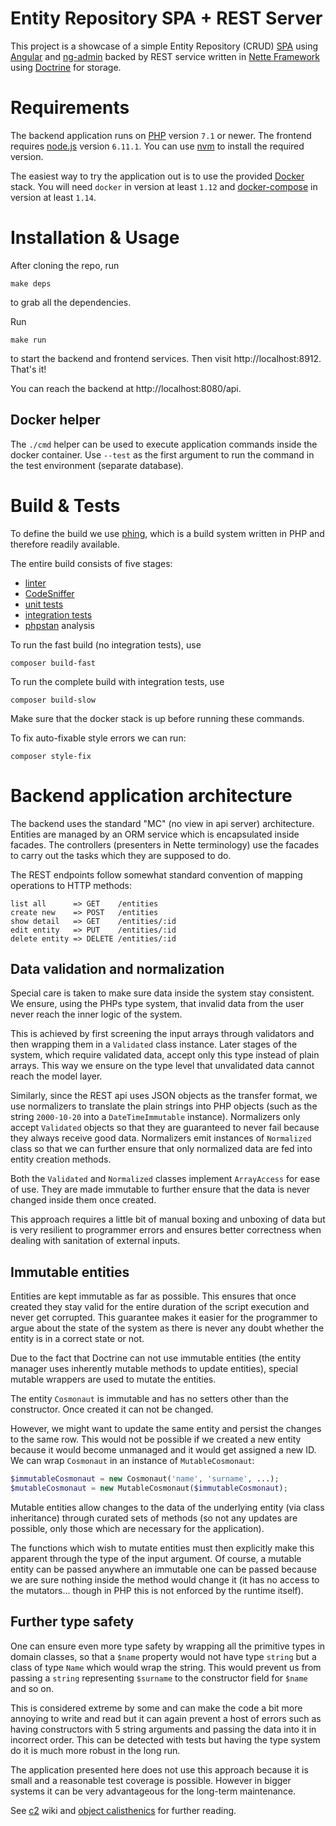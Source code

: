 # Entity Repository SPA + REST Server

This project is a showcase of a simple Entity Repository (CRUD) [SPA](https://en.wikipedia.org/wiki/Single-page_application) using [Angular](https://angularjs.org/) and [ng-admin](https://github.com/marmelab/ng-admin) backed by REST service written in [Nette Framework](https://nette.org/en/) using [Doctrine](http://www.doctrine-project.org/) for storage.

# Requirements

The backend application runs on [PHP](http://php.net/) version `7.1` or newer.  The frontend requires [node.js](https://nodejs.org/en/) version `6.11.1`.  You can use [nvm](https://github.com/creationix/nvm) to install the required version.

The easiest way to try the application out is to use the provided [Docker](https://www.docker.com/) stack.  You will need `docker` in version at least `1.12` and [docker-compose](https://docs.docker.com/compose/) in version at least `1.14`.

# Installation & Usage

After cloning the repo, run

``` shell
make deps
```

to grab all the dependencies.

Run

``` shell
make run
```

to start the backend and frontend services.  Then visit http://localhost:8912.  That's it!

You can reach the backend at http://localhost:8080/api.

## Docker helper

The `./cmd` helper can be used to execute application commands inside the docker container.  Use `--test` as the first argument to run the command in the test environment (separate database).

# Build & Tests

To define the build we use [phing](https://www.phing.info/), which is a build system written in PHP and therefore readily available.

The entire build consists of five stages:

- [linter](https://github.com/JakubOnderka/PHP-Parallel-Lint)
- [CodeSniffer](https://github.com/squizlabs/PHP_CodeSniffer)
- [unit tests](https://tester.nette.org/en/)
- [integration tests](https://tester.nette.org/en/)
- [phpstan](https://github.com/phpstan/phpstan) analysis

To run the fast build (no integration tests), use

``` shell
composer build-fast
```

To run the complete build with integration tests, use

``` shell
composer build-slow
```

Make sure that the docker stack is up before running these commands.

To fix auto-fixable style errors we can run:

``` shell
composer style-fix
```

# Backend application architecture

The backend uses the standard "MC" (no view in api server) architecture.  Entities are managed by an ORM service which is encapsulated inside facades.  The controllers (presenters in Nette terminology) use the facades to carry out the tasks which they are supposed to do.

The REST endpoints follow somewhat standard convention of mapping operations to HTTP methods:

```
list all      => GET    /entities
create new    => POST   /entities
show detail   => GET    /entities/:id
edit entity   => PUT    /entities/:id
delete entity => DELETE /entities/:id
```

## Data validation and normalization

Special care is taken to make sure data inside the system stay consistent.  We ensure, using the PHPs type system, that invalid data from the user never reach the inner logic of the system.

This is achieved by first screening the input arrays through validators and then wrapping them in a `Validated` class instance.  Later stages of the system, which require validated data, accept only this type instead of plain arrays.  This way we ensure on the type level that unvalidated data cannot reach the model layer.

Similarly, since the REST api uses JSON objects as the transfer format, we use normalizers to translate the plain strings into PHP objects (such as the string `2000-10-20` into a `DateTimeImmutable` instance).  Normalizers only accept `Validated` objects so that they are guaranteed to never fail because they always receive good data.  Normalizers emit instances of `Normalized` class so that we can further ensure that only normalized data are fed into entity creation methods.

Both the `Validated` and `Normalized` classes implement `ArrayAccess` for ease of use.  They are made immutable to further ensure that the data is never changed inside them once created.

This approach requires a little bit of manual boxing and unboxing of data but is very resilient to programmer errors and ensures better correctness when dealing with sanitation of external inputs.

## Immutable entities

Entities are kept immutable as far as possible.  This ensures that once created they stay valid for the entire duration of the script execution and never get corrupted.  This guarantee makes it easier for the programmer to argue about the state of the system as there is never any doubt whether the entity is in a correct state or not.

Due to the fact that Doctrine can not use immutable entities (the entity manager uses inherently mutable methods to update entities), special mutable wrappers are used to mutate the entities.

The entity `Cosmonaut` is immutable and has no setters other than the constructor.  Once created it can not be changed.

However, we might want to update the same entity and persist the changes to the same row.  This would not be possible if we created a new entity because it would become unmanaged and it would get assigned a new ID.  We can wrap `Cosmonaut` in an instance of `MutableCosmonaut`:

``` php
$immutableCosmonaut = new Cosmonaut('name', 'surname', ...);
$mutableCosmonaut = new MutableCosmonaut($immutableCosmonaut);
```

Mutable entities allow changes to the data of the underlying entity (via class inheritance) through curated sets of methods (so not any updates are possible, only those which are necessary for the application).

The functions which wish to mutate entities must then explicitly make this apparent through the type of the input argument.  Of course, a mutable entity can be passed anywhere an immutable one can be passed because we are sure nothing inside the method would change it (it has no access to the mutators... though in PHP this is not enforced by the runtime itself).

## Further type safety

One can ensure even more type safety by wrapping all the primitive types in domain classes, so that a `$name` property would not have type `string` but a class of type `Name` which would wrap the string.  This would prevent us from passing a `string` representing `$surname` to the constructor field for `$name` and so on.

This is considered extreme by some and can make the code a bit more annoying to write and read but it can again prevent a host of errors such as having constructors with 5 string arguments and passing the data into it in incorrect order.  This can be detected with tests but having the type system do it is much more robust in the long run.

The application presented here does not use this approach because it is small and a reasonable test coverage is possible.  However in bigger systems it can be very advantageous for the long-term maintenance.

See [c2](http://wiki.c2.com/?PrimitiveObsession) wiki and [object calisthenics](https://medium.com/web-engineering-vox/improving-code-quality-with-object-calisthenics-aa4ad67a61f1) for further reading.
